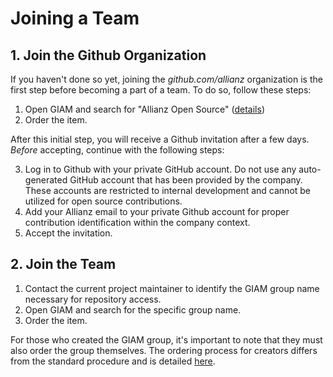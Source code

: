 # Joining a Team 

## 1. Join the Github Organization

If you haven't done so yet, joining the *github.com/allianz* organization is the first step before becoming a part of a team. To do so, follow these steps:

1. Open GIAM and search for "Allianz Open Source" ([details](https://allianzms.sharepoint.com/:u:/r/teams/DE1214-6256295/SitePages/Order-Allianz-Open-Source.aspx?csf=1&web=1&share=Ec2kpyWDp51FqZszJ9kvJH4BgYafc1EnTus8H2_IRdCzMg&e=uSVOfj))
2. Order the item.

After this initial step, you will receive a Github invitation after a few days. *Before* accepting, continue with the following steps:

3. Log in to Github with your private GitHub account. Do not use any auto-generated GitHub account that has been provided by the company. These accounts are restricted to internal development and cannot be utilized for open source contributions.
4. Add your Allianz email to your private Github account for proper contribution identification within the company context.
5. Accept the invitation.

## 2. Join the Team

1. Contact the current project maintainer to identify the GIAM group name necessary for repository access.
2. Open GIAM and search for the specific group name.
3. Order the item.

For those who created the GIAM group, it's important to note that they must also order the group themselves. The ordering process for creators differs from the standard procedure and is detailed [here](https://allianzms.sharepoint.com/:u:/r/teams/DE1214-6256295/SitePages/Order-own-GIAM-group.aspx?csf=1&web=1&e=DF2jNc).


